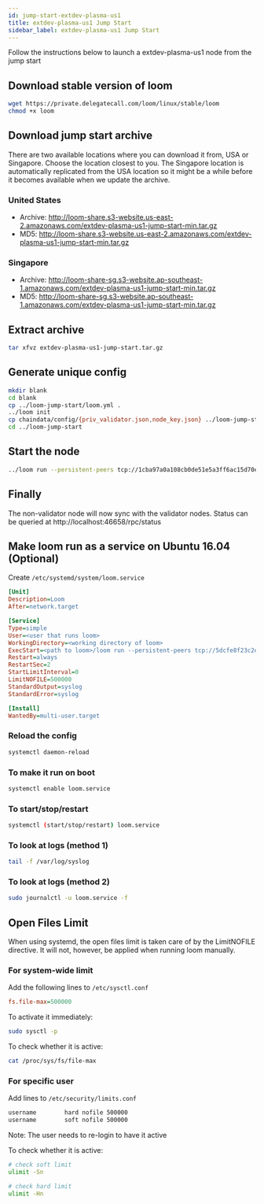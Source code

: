```yaml
---
id: jump-start-extdev-plasma-us1
title: extdev-plasma-us1 Jump Start
sidebar_label: extdev-plasma-us1 Jump Start
---
```


Follow the instructions below to launch a extdev-plasma-us1 node from the jump start

## Download stable version of loom

```bash
wget https://private.delegatecall.com/loom/linux/stable/loom
chmod +x loom
```

## Download jump start archive

There are two available locations where you can download it from, USA or Singapore. Choose the location closest to you. The Singapore location is automatically replicated from the USA location so it might be a while before it becomes available when we update the archive.

### United States

* Archive: <http://loom-share.s3-website.us-east-2.amazonaws.com/extdev-plasma-us1-jump-start-min.tar.gz>
* MD5: <http://loom-share.s3-website.us-east-2.amazonaws.com/extdev-plasma-us1-jump-start-min.tar.gz>

### Singapore

* Archive: <http://loom-share-sg.s3-website.ap-southeast-1.amazonaws.com/extdev-plasma-us1-jump-start-min.tar.gz>
* MD5: <http://loom-share-sg.s3-website.ap-southeast-1.amazonaws.com/extdev-plasma-us1-jump-start-min.tar.gz>

## Extract archive

```bash
tar xfvz extdev-plasma-us1-jump-start.tar.gz
```

## Generate unique config

```bash
mkdir blank
cd blank
cp ../loom-jump-start/loom.yml .
../loom init
cp chaindata/config/{priv_validator.json,node_key.json} ../loom-jump-start/chaindata/config/
cd ../loom-jump-start
```

## Start the node

```bash
../loom run --persistent-peers tcp://1cba97a0a108cb0de51e5a3ff6ac15d70e0fa076@52.53.145.158:46656,tcp://367a9fa0df0afeed204c3360867e37ef03da5b97@52.53.184.91:46656,tcp://7b537b6ad25b5b13864ec20bed8803489189a274@54.193.119.132:46656,tcp://d7623e990790048db76c5d6a25e12efa818aaef1@52.53.221.33:46656
```

## Finally

The non-validator node will now sync with the validator nodes. Status can be queried at http://localhost:46658/rpc/status

## Make loom run as a service on Ubuntu 16.04 (Optional)

Create `/etc/systemd/system/loom.service`

```ini
[Unit]
Description=Loom
After=network.target

[Service]
Type=simple
User=<user that runs loom>
WorkingDirectory=<working directory of loom>
ExecStart=<path to loom>/loom run --persistent-peers tcp://5dcfe8f23c2eeefad39247f9f7c6c33bf112f6c0@52.15.45.21:46656,tcp://29f2d48d3d61687324eeeed0a43b736c4506dd64@18.225.14.100:46656
Restart=always
RestartSec=2
StartLimitInterval=0
LimitNOFILE=500000
StandardOutput=syslog
StandardError=syslog

[Install]
WantedBy=multi-user.target
```

### Reload the config

```bash
systemctl daemon-reload
```

### To make it run on boot

```bash
systemctl enable loom.service
```

### To start/stop/restart

```bash
systemctl (start/stop/restart) loom.service
```

### To look at logs (method 1)

```bash
tail -f /var/log/syslog
```

### To look at logs (method 2)

```bash
sudo journalctl -u loom.service -f
```

## Open Files Limit

When using systemd, the open files limit is taken care of by the LimitNOFILE directive. It will not, however, be applied when running loom manually.

### For system-wide limit

Add the following lines to `/etc/sysctl.conf`

```ini
fs.file-max=500000
```

To activate it immediately:

```bash
sudo sysctl -p
```

To check whether it is active:

```bash
cat /proc/sys/fs/file-max
```

### For specific user

Add lines to `/etc/security/limits.conf`

```bash
username        hard nofile 500000
username        soft nofile 500000
```

Note: The user needs to re-login to have it active

To check whether it is active:

```bash
# check soft limit
ulimit -Sn

# check hard limit
ulimit -Hn
```
